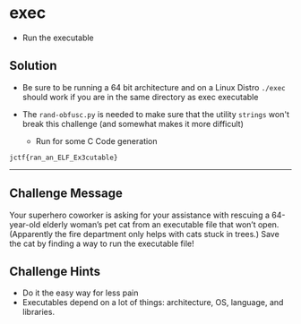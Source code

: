 # exec
* Run the executable

## Solution
* Be sure to be running a 64 bit architecture and on a Linux Distro
`./exec` should work if you are in the same directory as exec executable

* The `rand-obfusc.py` is needed to make sure that the utility `strings` won't break this challenge (and somewhat makes it more difficult)
    * Run for some C Code generation

`jctf{ran_an_ELF_Ex3cutable}`

---

## Challenge Message
Your superhero coworker is asking for your assistance with rescuing a 64-year-old elderly woman’s pet cat from an executable file that won’t open. (Apparently the fire department only helps with cats stuck in trees.) Save the cat by finding a way to run the executable file!

## Challenge Hints
* Do it the easy way for less pain
* Executables depend on a lot of things: architecture, OS, language, and libraries.
